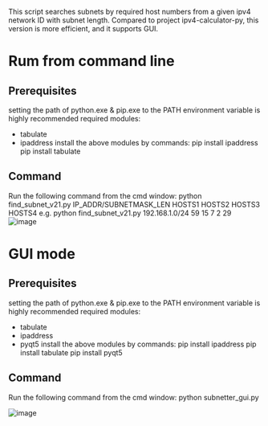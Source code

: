 This script searches subnets by required host numbers from a given ipv4 network ID with subnet length.
Compared to project ipv4-calculator-py, this version is more efficient, and it supports GUI.

# Rum from command line
## Prerequisites
setting the path of python.exe & pip.exe to the PATH environment variable is highly recommended
required modules:
- tabulate
- ipaddress
install the above modules by commands:
pip install ipaddress
pip install tabulate
## Command
Run the following command from the cmd window:
python find_subnet_v21.py IP_ADDR/SUBNETMASK_LEN HOSTS1 HOSTS2  HOSTS3 HOSTS4
e.g. python find_subnet_v21.py 192.168.1.0/24 59 15 7 2 29
![image](https://github.com/megatronComing/ipv4-calculator-py-v2/assets/114308295/256fea70-9bf7-4582-9f97-36e63673d672)

# GUI mode
## Prerequisites
setting the path of python.exe & pip.exe to the PATH environment variable is highly recommended
required modules:
- tabulate
- ipaddress
- pyqt5
install the above modules by commands:
pip install ipaddress
pip install tabulate
pip install pyqt5
## Command
Run the following command from the cmd window:
  python subnetter_gui.py

![image](https://github.com/megatronComing/ipv4-calculator-py-v2/assets/114308295/5160649e-f484-4ac9-99d1-bb9412367878)


